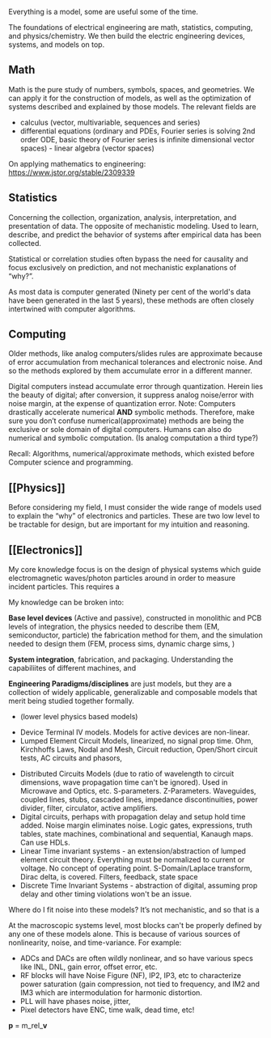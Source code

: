 Everything is a model, some are useful some of the  time.

The foundations of electrical engineering are math, statistics, computing, and physics/chemistry. We then build the electric engineering devices, systems, and models on top.

## Math
Math is the pure study of numbers, symbols, spaces, and geometries. We can apply it for the construction of models, as well as the optimization of systems described and explained by those models. The relevant fields are 
- calculus (vector, multivariable, sequences and series)
- differential equations (ordinary and PDEs, Fourier series is solving 2nd order ODE, basic theory of Fourier series is infinite dimensional vector spaces)
- linear algebra (vector spaces)

On applying mathematics to engineering: https://www.jstor.org/stable/2309339

## Statistics
Concerning the collection, organization, analysis, interpretation, and presentation of data. The opposite of mechanistic modeling. Used to learn, describe, and predict the behavior of systems after empirical data has been collected. 

Statistical or correlation studies often bypass the need for causality and focus exclusively on prediction, and not mechanistic explanations of “why?”.

As most data is computer generated (Ninety per cent of the world's data have been generated in the last 5 years), these methods are often closely intertwined with computer algorithms.

## Computing
Older methods, like analog computers/slides rules are approximate because of error accumulation from mechanical tolerances and electronic noise. And so the methods explored by them accumulate error in a different manner.

Digital computers instead accumulate error through quantization. Herein lies the beauty of digital; after conversion, it suppress analog noise/error with noise margin, at the expense of quantization error. Note: Computers drastically accelerate numerical **AND** symbolic methods. Therefore, make sure you don’t confuse numerical(approximate) methods are being the exclusive or sole domain of digital computers. Humans can also do numerical and symbolic computation. (Is analog computation a third type?)

Recall: Algorithms, numerical/approximate methods, which existed before Computer science and programming.

## [[Physics]]
Before considering my field, I must consider the wide range of models used to explain the “why” of electronics and particles. These are two low level to be tractable for design, but are important for my intuition and reasoning.


## [[Electronics]]
My core knowledge focus is on the design of physical systems which guide electromagnetic waves/photon particles around in order to measure incident particles. This requires a 

My knowledge can be broken into:

**Base level devices** (Active and passive), constructed in monolithic and PCB levels of integration, the physics needed to describe them (EM, semiconductor, particle) the fabrication method for them, and the simulation needed to design them (FEM, process sims, dynamic charge sims, )

**System integration**, fabrication, and packaging. Understanding the capabiliites of different machines, and  

**Engineering Paradigms/disciplines** are just models, but they are a collection of widely applicable, generalizable and composable models that merit being studied together formally.

- (lower level physics based models)
* Device Terminal IV models. Models for active devices are non-linear.
* Lumped Element Circuit Models, linearized, no signal prop time. Ohm, Kirchhoffs Laws, Nodal and Mesh, Circuit reduction, Open/Short circuit tests, AC circuits and phasors, 
- Distributed Circuits Models (due to ratio of wavelength to circuit dimensions, wave propagation time can't be ignored). Used in Microwave and Optics, etc. S-parameters. Z-Parameters. Waveguides, coupled lines, stubs, cascaded lines, impedance discontinuities, power divider, filter, circulator, active amplifiers.
- Digital circuits, perhaps with propagation delay and setup hold time added. Noise margin eliminates noise. Logic gates, expressions, truth tables, state machines, combinational and sequential, Kanaugh maps. Can use HDLs.
- Linear Time invariant systems - an extension/abstraction of lumped element circuit theory. Everything must be normalized to current or voltage. No concept of operating point. S-Domain/Laplace transform, Dirac delta, is covered. Filters, feedback, state space
- Discrete Time Invariant Systems - abstraction of digital, assuming prop delay and other timing violations won't be an issue.


Where do I fit noise into these models? It’s not mechanistic, and so that is a

At the macroscopic systems level, most blocks can't be properly defined by any one of these models alone. This is because of various sources of nonlinearity, noise, and time-variance. For example:

- ADCs and DACs are often wildly nonlinear, and so have various specs like INL, DNL, gain error, offset error, etc.
- RF blocks will have Noise Figure (NF), IP2, IP3, etc to characterize power saturation (gain compression, not tied to frequency, and IM2 and IM3 which are intermodulation for harmonic distortion.
- PLL will have phases noise, jitter, 
- Pixel detectors have ENC, time walk, dead time, etc!

**p** = m_rel_**v**